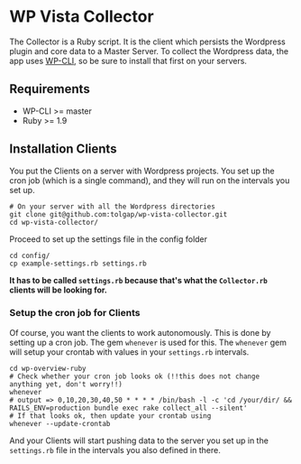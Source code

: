 # WP Vista Collector
The Collector is a Ruby script. It is the client which persists the Wordpress plugin and core data to a Master Server.
To collect the Wordpress data, the app uses [WP-CLI](https://github.com/wp-cli/wp-cli), so be sure to install that first on your servers.

## Requirements

* WP-CLI >= master
* Ruby >= 1.9

## Installation Clients
You put the Clients on a server with Wordpress projects. You set up the cron job (which is a single command), and they will run on the intervals you set up.

    # On your server with all the Wordpress directories
    git clone git@github.com:tolgap/wp-vista-collector.git
    cd wp-vista-collector/

Proceed to set up the settings file in the config folder

    cd config/
    cp example-settings.rb settings.rb

**It has to be called `settings.rb` because that's what the `Collector.rb` clients will be looking for.**

### Setup the cron job for Clients
Of course, you want the clients to work autonomously. This is done by setting up a cron job. The gem `whenever` is used for this. The `whenever` gem will setup your crontab with values in your `settings.rb` intervals.

    cd wp-overview-ruby
    # Check whether your cron job looks ok (!!this does not change anything yet, don't worry!!)
    whenever
    # output => 0,10,20,30,40,50 * * * * /bin/bash -l -c 'cd /your/dir/ && RAILS_ENV=production bundle exec rake collect_all --silent'
    # If that looks ok, then update your crontab using
    whenever --update-crontab

And your Clients will start pushing data to the server you set up in the `settings.rb` file in the intervals you also defined in there.